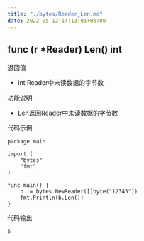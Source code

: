 ```yaml
---
title: "./bytes/Reader_Len.md"
date: 2022-05-12T14:13:01+08:00
---
```

## func (r *Reader) Len() int

返回值

- int Reader中未读数据的字节数

功能说明

- Len返回Reader中未读数据的字节数

代码示例

	package main
	
	import (
		"bytes"
		"fmt"
	)
	
	func main() {
		b := bytes.NewReader([]byte("12345"))
		fmt.Println(b.Len())
	}

代码输出
	
	5
